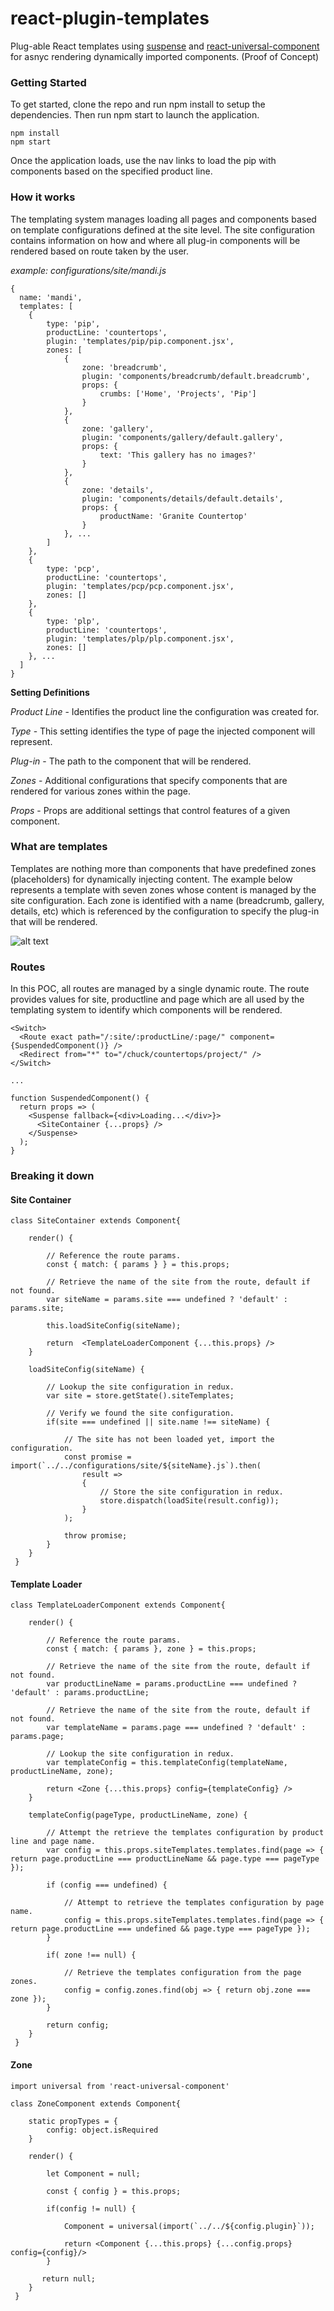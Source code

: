 # react-plugin-templates
Plug-able React templates using [suspense](https://reactjs.org/docs/code-splitting.html#suspense) and [react-universal-component](https://github.com/faceyspacey/react-universal-component) for asnyc rendering dynamically imported components. (Proof of Concept)

### Getting Started

To get started, clone the repo and run npm install to setup the dependencies. Then run npm start to launch the application.

```
npm install
npm start
```

Once the application loads, use the nav links to load the pip with components based on the specified product line.


### How it works
The templating system manages loading all pages and components based on template configurations defined at the site level. The site configuration contains information on how and where all plug-in components will be rendered based on route taken by the user.

<i>example: configurations/site/mandi.js</i>
```
{
  name: 'mandi',
  templates: [
    {
        type: 'pip',
        productLine: 'countertops',
        plugin: 'templates/pip/pip.component.jsx',
        zones: [
            {
                zone: 'breadcrumb',
                plugin: 'components/breadcrumb/default.breadcrumb',
                props: {
                    crumbs: ['Home', 'Projects', 'Pip']
                }
            },
            {
                zone: 'gallery',
                plugin: 'components/gallery/default.gallery',
                props: {
                    text: 'This gallery has no images?'
                }
            },
            {
                zone: 'details',
                plugin: 'components/details/default.details',
                props: {
                    productName: 'Granite Countertop'
                }
            }, ...
        ]
    },
    {
        type: 'pcp',
        productLine: 'countertops',
        plugin: 'templates/pcp/pcp.component.jsx',
        zones: []
    },
    {
        type: 'plp',
        productLine: 'countertops',
        plugin: 'templates/plp/plp.component.jsx',
        zones: []
    }, ...
  ]
}
```
<b>Setting Definitions</b>

<i>Product Line</i> - Identifies the product line the configuration was created for.

<i>Type</i> - This setting identifies the type of page the injected component will represent.

<i>Plug-in</i> - The path to the component that will be rendered.

<i>Zones</i> - Additional configurations that specify components that are rendered for various zones within the page.

<i>Props</i> - Props are additional settings that control features of a given component.

### What are templates

Templates are nothing more than components that have predefined zones (placeholders) for dynamically injecting content. The example below represents a template with seven zones whose content is managed by the site configuration. Each zone is identified with a name (breadcrumb, gallery, details, etc) which is referenced by the configuration to specify the plug-in that will be rendered.

![alt text](https://raw.githubusercontent.com/eschall/react-plugin-templates/master/documentation/images/template-example.png)

### Routes

In this POC, all routes are managed by a single dynamic route. The route provides values for site, productline and page which are all used by the templating system to identify which components will be rendered.

```
<Switch>
  <Route exact path="/:site/:productLine/:page/" component={SuspendedComponent()} />
  <Redirect from="*" to="/chuck/countertops/project/" />
</Switch>

...

function SuspendedComponent() {
  return props => (
    <Suspense fallback={<div>Loading...</div>}>
      <SiteContainer {...props} />
    </Suspense>
  );
}
```

### Breaking it down

#### Site Container

```
class SiteContainer extends Component{

    render() {

        // Reference the route params.
        const { match: { params } } = this.props;

        // Retrieve the name of the site from the route, default if not found.
        var siteName = params.site === undefined ? 'default' : params.site;

        this.loadSiteConfig(siteName);
    
        return  <TemplateLoaderComponent {...this.props} />
    }

    loadSiteConfig(siteName) {

        // Lookup the site configuration in redux.
        var site = store.getState().siteTemplates;

        // Verify we found the site configuration.
        if(site === undefined || site.name !== siteName) {
    
            // The site has not been loaded yet, import the configuration.
            const promise = import(`../../configurations/site/${siteName}.js`).then(
                result => 
                { 
                    // Store the site configuration in redux.
                    store.dispatch(loadSite(result.config));
                }
            );

            throw promise;
        }
    }
 }

```

#### Template Loader

```
class TemplateLoaderComponent extends Component{

    render() {

        // Reference the route params.
        const { match: { params }, zone } = this.props;

        // Retrieve the name of the site from the route, default if not found.
        var productLineName = params.productLine === undefined ? 'default' : params.productLine;

        // Retrieve the name of the site from the route, default if not found. 
        var templateName = params.page === undefined ? 'default' : params.page;

        // Lookup the site configuration in redux.
        var templateConfig = this.templateConfig(templateName, productLineName, zone);

        return <Zone {...this.props} config={templateConfig} />
    }

    templateConfig(pageType, productLineName, zone) {

        // Attempt the retrieve the templates configuration by product line and page name.
        var config = this.props.siteTemplates.templates.find(page => { return page.productLine === productLineName && page.type === pageType });

        if (config === undefined) {

            // Attempt to retrieve the templates configuration by page name.
            config = this.props.siteTemplates.templates.find(page => { return page.productLine === undefined && page.type === pageType });
        }

        if( zone !== null) {

            // Retrieve the templates configuration from the page zones.
            config = config.zones.find(obj => { return obj.zone === zone });
        } 

        return config;
    }
 }

```

#### Zone

```
import universal from 'react-universal-component'

class ZoneComponent extends Component{

    static propTypes = {
        config: object.isRequired
    }

    render() {
    
        let Component = null;

        const { config } = this.props;

        if(config != null) {

            Component = universal(import(`../../${config.plugin}`));

            return <Component {...this.props} {...config.props} config={config}/>
        }

       return null;
    }
 }
```
